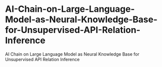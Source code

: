 # AI-Chain-on-Large-Language-Model-as-Neural-Knowledge-Base-for-Unsupervised-API-Relation-Inference
AI Chain on Large Language Model as Neural Knowledge Base for Unsupervised API Relation Inference
